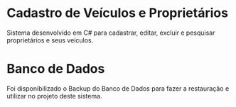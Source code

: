 # Cadastro de Veículos e Proprietários  

Sistema desenvolvido em C# para cadastrar, editar, excluir e pesquisar proprietários e seus veículos.

# Banco de Dados

Foi disponibilizado o Backup do Banco de Dados para fazer a restauração e utilizar no projeto deste sistema.


